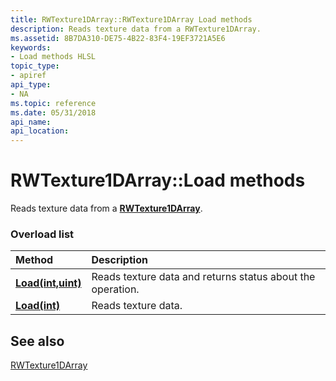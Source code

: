 ```yaml
---
title: RWTexture1DArray::RWTexture1DArray Load methods
description: Reads texture data from a RWTexture1DArray.
ms.assetid: 8B7DA310-DE75-4B22-83F4-19EF3721A5E6
keywords:
- Load methods HLSL
topic_type:
- apiref
api_type:
- NA
ms.topic: reference
ms.date: 05/31/2018
api_name: 
api_location: 
---
```


# RWTexture1DArray::Load methods

Reads texture data from a [**RWTexture1DArray**](sm5-object-rwtexture1darray.md).

### Overload list



| Method                                                      | Description                                                           |
|:------------------------------------------------------------|:----------------------------------------------------------------------|
| [**Load(int,uint)**](rwtexture1darray-load-float-uint-.md) | Reads texture data and returns status about the operation.<br/> |
| [**Load(int)**](rwtexture1darray-load-float-.md)           | Reads texture data.<br/>                                        |



## See also

<dl> <dt>

[RWTexture1DArray](sm5-object-rwtexture1darray.md)
</dt> </dl>

 

 





